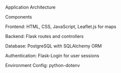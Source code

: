 Application Architecture

Components

Frontend: HTML, CSS, JavaScript, Leaflet.js for maps

Backend: Flask routes and controllers

Database: PostgreSQL with SQLAlchemy ORM

Authentication: Flask-Login for user sessions

Environment Config: python-dotenv
